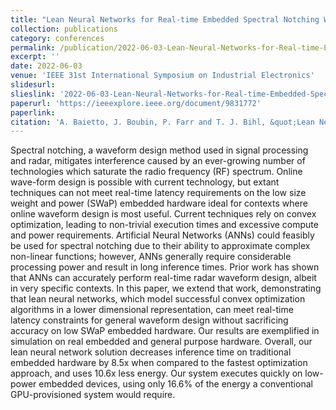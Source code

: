 ```yaml
---
title: "Lean Neural Networks for Real-time Embedded Spectral Notching Waveform Design"
collection: publications
category: conferences
permalink: /publication/2022-06-03-Lean-Neural-Networks-for-Real-time-Embedded-Spectral-Notching-Waveform-Design
excerpt: ''
date: 2022-06-03
venue: 'IEEE 31st International Symposium on Industrial Electronics'
slidesurl: 
slieslink: '2022-06-03-Lean-Neural-Networks-for-Real-time-Embedded-Spectral-Notching-Waveform-Design.pdf'
paperurl: 'https://ieeexplore.ieee.org/document/9831772'
paperlink: 
citation: 'A. Baietto, J. Boubin, P. Farr and T. J. Bihl, &quot;Lean Neural Networks for Real-time Embedded Spectral Notching Waveform Design,&quot; <i>2022 IEEE 31st International Symposium on Industrial Electronics (ISIE)</i>, Anchorage, AK, USA, 2022, pp. 1121-1126, doi: 10.1109/ISIE51582.2022.9831772.'
---
```


Spectral notching, a waveform design method used in signal processing and radar, mitigates interference caused by an ever-growing number of technologies which saturate the radio frequency (RF) spectrum. Online wave-form design is possible with current technology, but extant techniques can not meet real-time latency requirements on the low size weight and power (SWaP) embedded hardware ideal for contexts where online waveform design is most useful. Current techniques rely on convex optimization, leading to non-trivial execution times and excessive compute and power requirements. Artificial Neural Networks (ANNs) could feasibly be used for spectral notching due to their ability to approximate complex non-linear functions; however, ANNs generally require considerable processing power and result in long inference times. Prior work has shown that ANNs can accurately perform real-time radar waveform design, albeit in very specific contexts. In this paper, we extend that work, demonstrating that lean neural networks, which model successful convex optimization algorithms in a lower dimensional representation, can meet real-time latency constraints for general waveform design without sacrificing accuracy on low SWaP embedded hardware. Our results are exemplified in simulation on real embedded and general purpose hardware. Overall, our lean neural network solution decreases inference time on traditional embedded hardware by 8.5x when compared to the fastest optimization approach, and uses 10.6x less energy. Our system executes quickly on low-power embedded devices, using only 16.6% of the energy a conventional GPU-provisioned system would require.